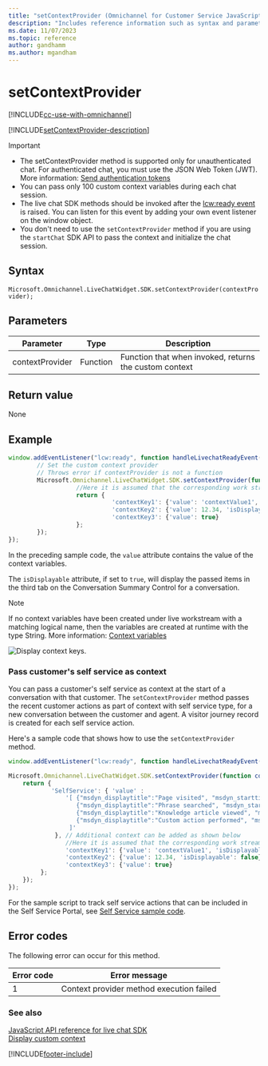 ```yaml
---
title: "setContextProvider (Omnichannel for Customer Service JavaScript API reference) | MicrosoftDocs"
description: "Includes reference information such as syntax and parameters for the setContextProvider method in Omnichannel for Customer Service JavaScript API reference. Also included is a sample code for using the method."
ms.date: 11/07/2023
ms.topic: reference
author: gandhamm
ms.author: mgandham
---
```

# setContextProvider 

[!INCLUDE[cc-use-with-omnichannel](../../../../includes/cc-use-with-omnichannel.md)]

[!INCLUDE[setContextProvider-description](../includes/setContextProvider-description.md)]

> [!IMPORTANT]
>
> - The setContextProvider method is supported only for unauthenticated chat. For authenticated chat, you must use the JSON Web Token (JWT). More information: [Send authentication tokens](../../../send-auth-token-starting-chat.md)
> - You can pass only 100 custom context variables during each chat session.
> - The live chat SDK methods should be invoked after the [lcw:ready event](../events/lcw-ready.md) is raised. You can listen for this event by adding your own event listener on the window object.
> - You don't need to use the `setContextProvider` method if you are using the `startChat` SDK API to pass the context and initialize the chat session.

## Syntax

`Microsoft.Omnichannel.LiveChatWidget.SDK.setContextProvider(contextProvider);`

## Parameters

| Parameter | Type | Description |
| ---- | ---- | ---- |
| contextProvider | Function | Function that when invoked, returns the custom context |

## Return value

None

## Example

```javascript
window.addEventListener("lcw:ready", function handleLivechatReadyEvent(){
        // Set the custom context provider
        // Throws error if contextProvider is not a function
        Microsoft.Omnichannel.LiveChatWidget.SDK.setContextProvider(function contextProvider(){
                   //Here it is assumed that the corresponding work stream would have context variables with logical name of 'contextKey1', 'contextKey2', 'contextKey3'. If no context variable exists with a matching logical name, items are created assuming Type:string               
	               return {
                             'contextKey1': {'value': 'contextValue1', 'isDisplayable': true},
                             'contextKey2': {'value': 12.34, 'isDisplayable': false},
                             'contextKey3': {'value': true}
                   };
        });
});
```

In the preceding sample code, the `value` attribute contains the value of the context variables.

The `isDisplayable` attribute, if set to `true`, will display the passed items in the third tab on the Conversation Summary Control for a conversation.

> [!NOTE]
>
> If no context variables have been created under live workstream with a matching logical name, then the variables are created at runtime with the type String. More information: [Context variables](../../../manage-context-variables.md#add-context-variables)

![Display context keys.](../../../media/context-variable-display.png "Display context keys")

<a name="bkmk_navigationhistory"></a>

### Pass customer's self service as context

You can pass a customer's self service as context at the start of a conversation with that customer. The `setContextProvider` method passes the recent customer actions as part of context with self service type, for a new conversation between the customer and agent. A visitor journey record is created for each self service action.

Here's a sample code that shows how to use the `setContextProvider` method.

```javascript
window.addEventListener("lcw:ready", function handleLivechatReadyEvent(){

Microsoft.Omnichannel.LiveChatWidget.SDK.setContextProvider(function contextProvider(){
    return {
            'SelfService': { 'value' : 
                '[ {"msdyn_displaytitle":"Page visited", "msdyn_starttime":"yyyy-mm-ddThh:mm:ssZ","msdyn_type":192350000}, \
                   {"msdyn_displaytitle":"Phrase searched", "msdyn_starttime":"yyyy-mm-ddThh:mm:ssZ","msdyn_type":192350001}, \
                   {"msdyn_displaytitle":"Knowledge article viewed", "msdyn_starttime":"yyyy-mm-ddThh:mm:ssZ","msdyn_type":192350002}, \
                   {"msdyn_displaytitle":"Custom action performed", "msdyn_starttime":"yyyy-mm-ddThh:mm:ssZ","msdyn_type":192350003} \
                 ]'
             }, // Additional context can be added as shown below
                //Here it is assumed that the corresponding work stream would have context variables with logical name of 'contextKey1', 'contextKey2', 'contextKey3'. If no context variable exists with a matching logical name, items are created assuming Type:string
                'contextKey1': {'value': 'contextValue1', 'isDisplayable': true},
                'contextKey2': {'value': 12.34, 'isDisplayable': false},
                'contextKey3': {'value': true}
         };
    });
});
```

For the sample script to track self service actions that can be included in the Self Service Portal, see [Self Service sample code](https://github.com/susikka/Dynamics365-Apps-Samples/tree/master/customer-service/omnichannel/self-service).

## Error codes

The following error can occur for this method.

|Error code|Error message|
|-----|-----|
|1|Context provider method execution failed|

### See also

[JavaScript API reference for live chat SDK](../../omnichannel-reference.md)  
[Display custom context](../../../display-custom-context.md)  

[!INCLUDE[footer-include](../../../../includes/footer-banner.md)]
